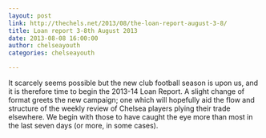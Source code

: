 ```yaml
---
layout: post
link: http://thechels.net/2013/08/the-loan-report-august-3-8/
title: Loan report 3-8th August 2013
date: 2013-08-08 16:00:00
author: chelseayouth
categories: chelseayouth

---
```


It scarcely seems possible but the new club football season is upon us, and it is therefore time to begin 
the 2013-14 Loan Report. A slight change of format greets the new campaign; one which will hopefully 
aid the flow and structure of the weekly review of Chelsea players plying their trade elsewhere. 
We begin with those to have caught the eye more than most in the last seven days (or more, in some cases).
